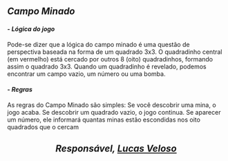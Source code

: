## **_Campo Minado_**

#### - **_Lógica do jogo_**

Pode-se dizer que a lógica do campo minado é uma questão de perspectiva baseada na forma de um quadrado 3x3. O quadradinho central (em vermelho) está cercado por outros 8 (oito) quadradinhos, formando assim o quadrado 3x3. Quando um quadradinho é revelado, podemos encontrar um campo vazio, um número ou uma bomba.

#### - **_Regras_**

As regras do Campo Minado são simples: Se você descobrir uma mina, o jogo acaba. Se descobrir um quadrado vazio, o jogo continua. Se aparecer um número, ele informará quantas minas estão escondidas nos oito quadrados que o cercam

<i><h2 align="center">Responsável, <a href="https://www.linkedin.com/in/lucasgabriellv/">Lucas Veloso</a></h2></i>
